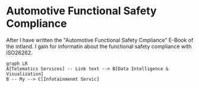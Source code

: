 # Automotive Functional Safety Compliance

After I have written the "Automotive Functional Safety Cmpliance" E-Book of the intland. I gain for informatin about the functional safety compliance with ISO26262.
```mermaid
graph LR
A[Telematics Services] -- Link text --> B[Data Intelligence & Visualization]
B -- My --> C[Infotainmenmt Servic]
```
<!--stackedit_data:
eyJoaXN0b3J5IjpbMTg0MzMzMTU2Miw3OTU4MTYwMTYsLTQ0MD
g5NDQyOCwtOTMxMjc0MjY3LDM4ODMwMzA3OF19
-->
